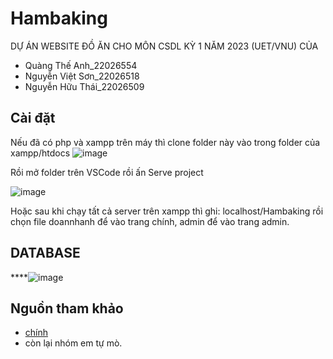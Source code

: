 # Hambaking
DỰ ÁN WEBSITE ĐỒ ĂN CHO MÔN CSDL KỲ 1 NĂM 2023 (UET/VNU) CỦA 
 - Quàng Thế Anh_22026554
 - Nguyễn Việt Sơn_22026518
 - Nguyễn Hữu Thái_22026509

## Cài đặt
Nếu đã có php và xampp trên máy thì clone folder này vào trong folder của xampp/htdocs
![image](https://github.com/dkozTA/Hambaking/assets/124289620/b3b984a7-38f7-444a-8e51-fe912b121d85)

Rồi mở folder trên VSCode rồi ấn Serve project


![image](https://github.com/dkozTA/Hambaking/assets/124289620/3369f4e8-cb09-4908-a6bd-66d51c23d90a)



Hoặc sau khi chạy tất cả server trên xampp thì ghi: localhost/Hambaking rồi chọn file doannhanh để vào trang chính, admin để vào trang admin.


## DATABASE
****![image](https://github.com/dkozTA/Hambaking/assets/124289620/d6c891bf-e34e-4734-b84e-12d75f2590d5)



## Nguồn tham khảo
 - [chính](https://www.youtube.com/playlist?list=PLBLPjjQlnVXXBheMQrkv3UROskC0K1ctW)
 - còn lại nhóm em tự mò.
